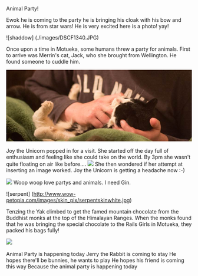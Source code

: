 Animal Party!

 Ewok he is coming to the party he is bringing his cloak with his bow and arrow. He is from star wars!
He is very excited here is a photo! yay!

![shaddow]
(./images/DSCF1340.JPG)

Once upon a time in Motueka, some humans threw a party for animals. First to arrive was Merrin's cat, Jack, who she brought from Wellington. He found someone to cuddle him.

![](images/merrins-cat.jpg)

Joy the Unicorn popped in for a visit. She started off the day full of enthusiasm and feeling like she could take on the world. By 3pm she wasn't quite floating on air like before....
![](fat-unicorn.jpg)
She then wondered if her attempt at inserting an image worked. Joy the Unicorn is getting a headache now :-)

![](http://i.onionstatic.com/clickhole/2276/original/1200.jpg)
Woop woop love partys and animals. I need Gin.

![serpent]
(http://www.wow-petopia.com/images/skin_pix/serpentskinwhite.jpg)

Tenzing the Yak climbed to get the famed mountain chocolate from the Buddhist monks at the top of the Himalayan Ranges.
When the monks found that he was bringing the special chocolate to the Rails Girls in Motueka, they packed his bags fully!

![](http://weknowyourdreams.com/images/rabbit/rabbit-09.jpg)

Animal Party is happening today
Jerry the Rabbit is coming to stay
He hopes there'll be bunnies, he wants to play
He hopes his friend is coming this way
Because the animal party is happening today

